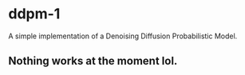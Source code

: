 # ddpm-1
A simple implementation of a Denoising Diffusion Probabilistic Model.

## Nothing works at the moment lol.